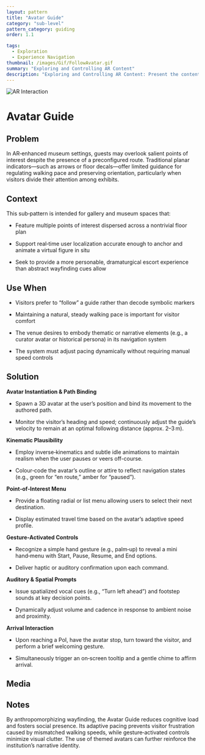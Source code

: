 ```yaml
---
layout: pattern
title: "Avatar Guide"
category: "sub-level"
pattern_category: guiding
order: 1.1

tags:
  - Exploration
  - Experience Navigation
thumbnail: /images/Gif/FollowAvatar.gif
summary: "Exploring and Controlling AR Content"
description: "Exploring and Controlling AR Content: Present the content in a structured, navigable, and user-controlled manner."
---
```

<div class="column">
  <img src="{{ '/images/Gif/FollowAvatar.gif' | relative_url }}" alt="AR Interaction" class="profile">
</div>  

# Avatar Guide

## Problem
In AR‑enhanced museum settings, guests may overlook salient points of interest despite the presence of a preconfigured route. Traditional planar indicators—such as arrows or floor decals—offer limited guidance for regulating walking pace and preserving orientation, particularly when visitors divide their attention among exhibits.

## Context
This sub‑pattern is intended for gallery and museum spaces that:

- Feature multiple points of interest dispersed across a nontrivial floor plan

- Support real‑time user localization accurate enough to anchor and animate a virtual figure in situ

-  Seek to provide a more personable, dramaturgical escort experience than abstract wayfinding cues allow

## Use When

- Visitors prefer to “follow” a guide rather than decode symbolic markers

- Maintaining a natural, steady walking pace is important for visitor comfort

- The venue desires to embody thematic or narrative elements (e.g., a curator avatar or historical persona) in its navigation system

- The system must adjust pacing dynamically without requiring manual speed controls


## Solution

**Avatar Instantiation & Path Binding**

- Spawn a 3D avatar at the user’s position and bind its movement to the authored path.

- Monitor the visitor’s heading and speed; continuously adjust the guide’s velocity to remain at an optimal following distance (approx. 2–3 m).

**Kinematic Plausibility**

- Employ inverse‑kinematics and subtle idle animations to maintain realism when the user pauses or veers off-course.

- Colour‑code the avatar’s outline or attire to reflect navigation states (e.g., green for “en route,” amber for “paused”).

**Point‑of‑Interest Menu**

- Provide a floating radial or list menu allowing users to select their next destination.

- Display estimated travel time based on the avatar’s adaptive speed profile.

**Gesture‑Activated Controls**

- Recognize a simple hand gesture (e.g., palm‑up) to reveal a mini hand‑menu with Start, Pause, Resume, and End options.

- Deliver haptic or auditory confirmation upon each command.

**Auditory & Spatial Prompts**

- Issue spatialized vocal cues (e.g., “Turn left ahead”) and footstep sounds at key decision points.

- Dynamically adjust volume and cadence in response to ambient noise and proximity.

**Arrival Interaction**

- Upon reaching a PoI, have the avatar stop, turn toward the visitor, and perform a brief welcoming gesture.

- Simultaneously trigger an on‑screen tooltip and a gentle chime to affirm arrival.


## Media



## Notes

By anthropomorphizing wayfinding, the Avatar Guide reduces cognitive load and fosters social presence. Its adaptive pacing prevents visitor frustration caused by mismatched walking speeds, while gesture‑activated controls minimize visual clutter. The use of themed avatars can further reinforce the institution’s narrative identity.